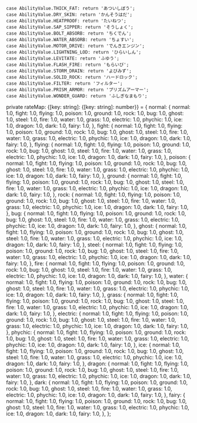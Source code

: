     case AbilityValue.THICK_FAT: return 'あついしぼう';
    case AbilityValue.DRY_SKIN: return 'かんそうはだ';
    case AbilityValue.HEATPROOF: return 'たいねつ';
    case AbilityValue.SAP_SIPPER: return 'そうしょく';
    case AbilityValue.BOLT_ABSORB: return 'ちくでん';
    case AbilityValue.WATER_ABSORB: return 'ちょすい';
    case AbilityValue.MOTOR_DRIVE: return 'でんきエンジン';
    case AbilityValue.LIGHTNING_LOD: return 'ひらいしん';
    case AbilityValue.LEVITATE: return 'ふゆう';
    case AbilityValue.FLASH_FIRE: return 'もらいび';
    case AbilityValue.STORM_DRAIN: return 'よびみず';
    case AbilityValue.SOLID_ROCK: return 'ハードロック';
    case AbilityValue.FILTER: return 'フィルター';
    case AbilityValue.PRISM_ARMOR: return 'プリズムアーマー';
    case AbilityValue.WONDER_GUARD: return 'ふしぎなまもり';


private rateMap: {[key: string]: {[key: string]: number}} = {
    normal: {
      normal: 1.0,
      fight: 1.0,
      flying: 1.0,
      poison: 1.0,
      ground: 1.0,
      rock: 1.0,
      bug: 1.0,
      ghost: 1.0,
      steel: 1.0,
      fire: 1.0,
      water: 1.0,
      grass: 1.0,
      electric: 1.0,
      phychic: 1.0,
      ice: 1.0,
      dragon: 1.0,
      dark: 1.0,
      fairy: 1.0,
    },
    fight: {
      normal: 1.0,
      fight: 1.0,
      flying: 1.0,
      poison: 1.0,
      ground: 1.0,
      rock: 1.0,
      bug: 1.0,
      ghost: 1.0,
      steel: 1.0,
      fire: 1.0,
      water: 1.0,
      grass: 1.0,
      electric: 1.0,
      phychic: 1.0,
      ice: 1.0,
      dragon: 1.0,
      dark: 1.0,
      fairy: 1.0,
    },
    flying: {
      normal: 1.0,
      fight: 1.0,
      flying: 1.0,
      poison: 1.0,
      ground: 1.0,
      rock: 1.0,
      bug: 1.0,
      ghost: 1.0,
      steel: 1.0,
      fire: 1.0,
      water: 1.0,
      grass: 1.0,
      electric: 1.0,
      phychic: 1.0,
      ice: 1.0,
      dragon: 1.0,
      dark: 1.0,
      fairy: 1.0,
    },
    poison: {
      normal: 1.0,
      fight: 1.0,
      flying: 1.0,
      poison: 1.0,
      ground: 1.0,
      rock: 1.0,
      bug: 1.0,
      ghost: 1.0,
      steel: 1.0,
      fire: 1.0,
      water: 1.0,
      grass: 1.0,
      electric: 1.0,
      phychic: 1.0,
      ice: 1.0,
      dragon: 1.0,
      dark: 1.0,
      fairy: 1.0,
    },
    ground: {
      normal: 1.0,
      fight: 1.0,
      flying: 1.0,
      poison: 1.0,
      ground: 1.0,
      rock: 1.0,
      bug: 1.0,
      ghost: 1.0,
      steel: 1.0,
      fire: 1.0,
      water: 1.0,
      grass: 1.0,
      electric: 1.0,
      phychic: 1.0,
      ice: 1.0,
      dragon: 1.0,
      dark: 1.0,
      fairy: 1.0,
    },
    rock: {
      normal: 1.0,
      fight: 1.0,
      flying: 1.0,
      poison: 1.0,
      ground: 1.0,
      rock: 1.0,
      bug: 1.0,
      ghost: 1.0,
      steel: 1.0,
      fire: 1.0,
      water: 1.0,
      grass: 1.0,
      electric: 1.0,
      phychic: 1.0,
      ice: 1.0,
      dragon: 1.0,
      dark: 1.0,
      fairy: 1.0,
    },
    bug: {
      normal: 1.0,
      fight: 1.0,
      flying: 1.0,
      poison: 1.0,
      ground: 1.0,
      rock: 1.0,
      bug: 1.0,
      ghost: 1.0,
      steel: 1.0,
      fire: 1.0,
      water: 1.0,
      grass: 1.0,
      electric: 1.0,
      phychic: 1.0,
      ice: 1.0,
      dragon: 1.0,
      dark: 1.0,
      fairy: 1.0,
    },
    ghost: {
      normal: 1.0,
      fight: 1.0,
      flying: 1.0,
      poison: 1.0,
      ground: 1.0,
      rock: 1.0,
      bug: 1.0,
      ghost: 1.0,
      steel: 1.0,
      fire: 1.0,
      water: 1.0,
      grass: 1.0,
      electric: 1.0,
      phychic: 1.0,
      ice: 1.0,
      dragon: 1.0,
      dark: 1.0,
      fairy: 1.0,
    },
    steel: {
      normal: 1.0,
      fight: 1.0,
      flying: 1.0,
      poison: 1.0,
      ground: 1.0,
      rock: 1.0,
      bug: 1.0,
      ghost: 1.0,
      steel: 1.0,
      fire: 1.0,
      water: 1.0,
      grass: 1.0,
      electric: 1.0,
      phychic: 1.0,
      ice: 1.0,
      dragon: 1.0,
      dark: 1.0,
      fairy: 1.0,
    },
    fire: {
      normal: 1.0,
      fight: 1.0,
      flying: 1.0,
      poison: 1.0,
      ground: 1.0,
      rock: 1.0,
      bug: 1.0,
      ghost: 1.0,
      steel: 1.0,
      fire: 1.0,
      water: 1.0,
      grass: 1.0,
      electric: 1.0,
      phychic: 1.0,
      ice: 1.0,
      dragon: 1.0,
      dark: 1.0,
      fairy: 1.0,
    },
    water: {
      normal: 1.0,
      fight: 1.0,
      flying: 1.0,
      poison: 1.0,
      ground: 1.0,
      rock: 1.0,
      bug: 1.0,
      ghost: 1.0,
      steel: 1.0,
      fire: 1.0,
      water: 1.0,
      grass: 1.0,
      electric: 1.0,
      phychic: 1.0,
      ice: 1.0,
      dragon: 1.0,
      dark: 1.0,
      fairy: 1.0,
    },
    grass: {
      normal: 1.0,
      fight: 1.0,
      flying: 1.0,
      poison: 1.0,
      ground: 1.0,
      rock: 1.0,
      bug: 1.0,
      ghost: 1.0,
      steel: 1.0,
      fire: 1.0,
      water: 1.0,
      grass: 1.0,
      electric: 1.0,
      phychic: 1.0,
      ice: 1.0,
      dragon: 1.0,
      dark: 1.0,
      fairy: 1.0,
    },
    electric: {
      normal: 1.0,
      fight: 1.0,
      flying: 1.0,
      poison: 1.0,
      ground: 1.0,
      rock: 1.0,
      bug: 1.0,
      ghost: 1.0,
      steel: 1.0,
      fire: 1.0,
      water: 1.0,
      grass: 1.0,
      electric: 1.0,
      phychic: 1.0,
      ice: 1.0,
      dragon: 1.0,
      dark: 1.0,
      fairy: 1.0,
    },
    phychic: {
      normal: 1.0,
      fight: 1.0,
      flying: 1.0,
      poison: 1.0,
      ground: 1.0,
      rock: 1.0,
      bug: 1.0,
      ghost: 1.0,
      steel: 1.0,
      fire: 1.0,
      water: 1.0,
      grass: 1.0,
      electric: 1.0,
      phychic: 1.0,
      ice: 1.0,
      dragon: 1.0,
      dark: 1.0,
      fairy: 1.0,
    },
    ice: {
      normal: 1.0,
      fight: 1.0,
      flying: 1.0,
      poison: 1.0,
      ground: 1.0,
      rock: 1.0,
      bug: 1.0,
      ghost: 1.0,
      steel: 1.0,
      fire: 1.0,
      water: 1.0,
      grass: 1.0,
      electric: 1.0,
      phychic: 1.0,
      ice: 1.0,
      dragon: 1.0,
      dark: 1.0,
      fairy: 1.0,
    },
    dragon: {
      normal: 1.0,
      fight: 1.0,
      flying: 1.0,
      poison: 1.0,
      ground: 1.0,
      rock: 1.0,
      bug: 1.0,
      ghost: 1.0,
      steel: 1.0,
      fire: 1.0,
      water: 1.0,
      grass: 1.0,
      electric: 1.0,
      phychic: 1.0,
      ice: 1.0,
      dragon: 1.0,
      dark: 1.0,
      fairy: 1.0,
    },
    dark: {
      normal: 1.0,
      fight: 1.0,
      flying: 1.0,
      poison: 1.0,
      ground: 1.0,
      rock: 1.0,
      bug: 1.0,
      ghost: 1.0,
      steel: 1.0,
      fire: 1.0,
      water: 1.0,
      grass: 1.0,
      electric: 1.0,
      phychic: 1.0,
      ice: 1.0,
      dragon: 1.0,
      dark: 1.0,
      fairy: 1.0,
    },
    fairy: {
      normal: 1.0,
      fight: 1.0,
      flying: 1.0,
      poison: 1.0,
      ground: 1.0,
      rock: 1.0,
      bug: 1.0,
      ghost: 1.0,
      steel: 1.0,
      fire: 1.0,
      water: 1.0,
      grass: 1.0,
      electric: 1.0,
      phychic: 1.0,
      ice: 1.0,
      dragon: 1.0,
      dark: 1.0,
      fairy: 1.0,
    },
  };
